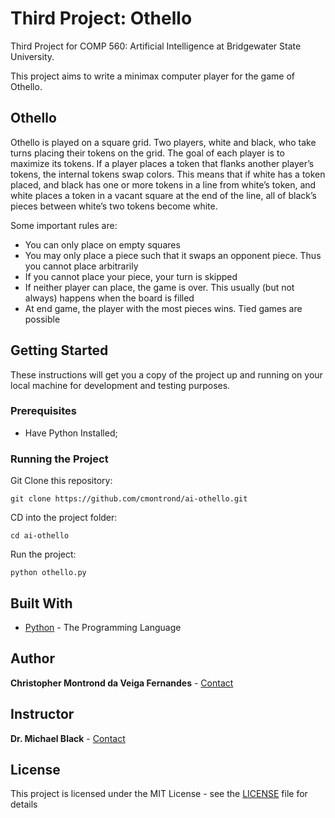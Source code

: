 # Third Project: Othello

Third Project for COMP 560: Artificial Intelligence at Bridgewater State University.<br>

This project aims to write a minimax computer player for the game of Othello.

## Othello

Othello is played on a square grid.  Two players, white and black, who take turns placing their tokens on the grid.
The goal of each player is to maximize its tokens.  If a player places a token that flanks another player’s tokens, 
the internal tokens swap colors.  This means that if white has a token placed, and black has one or more tokens in a 
line from white’s token, and white places a token in a vacant  square at the end of the line, all of black’s pieces 
between white’s two tokens become white.

Some important rules are:
* You can only place on empty squares
* You may only place a piece such that it swaps an opponent piece.  Thus you cannot place arbitrarily
* If you cannot place your piece, your turn is skipped
* If neither player can place, the game is over.  This usually (but not always) happens when the board is filled
* At end game, the player with the most pieces wins.  Tied games are possible


## Getting Started

These instructions will get you a copy of the project up and running on your local machine for development and testing purposes.

### Prerequisites

* Have Python Installed;

### Running the Project

Git Clone this repository:

```
git clone https://github.com/cmontrond/ai-othello.git
```

CD into the project folder:

```
cd ai-othello
```

Run the project:

```
python othello.py
```

## Built With

* [Python](https://www.python.org/) - The Programming Language

## Author

**Christopher Montrond da Veiga Fernandes** - [Contact](mailto:cmontronddaveigafern@student.bridgew.edu)<br>

## Instructor

**Dr. Michael Black** - [Contact](mailto:m1black@bridgew.edu)

## License

This project is licensed under the MIT License - see the [LICENSE](LICENSE) file for details
